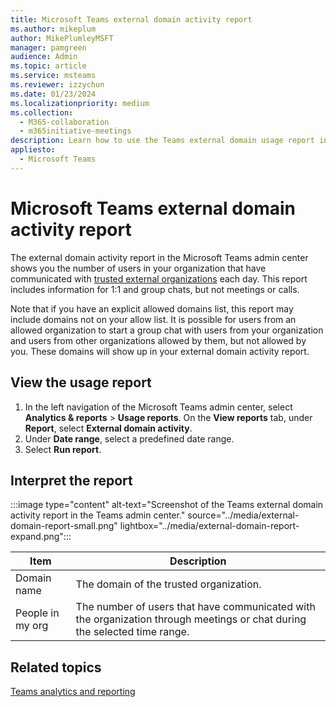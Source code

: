 ```yaml
---
title: Microsoft Teams external domain activity report
ms.author: mikeplum
author: MikePlumleyMSFT
manager: pamgreen
audience: Admin
ms.topic: article
ms.service: msteams
ms.reviewer: izzychun
ms.date: 01/23/2024
ms.localizationpriority: medium
ms.collection: 
  - M365-collaboration
  - m365initiative-meetings
description: Learn how to use the Teams external domain usage report in the Microsoft Teams admin center to get an overview of external domain activity in your organization.
appliesto: 
  - Microsoft Teams
---
```

# Microsoft Teams external domain activity report

The external domain activity report in the Microsoft Teams admin center shows you the number of users in your organization that have communicated with [trusted external organizations](/microsoftteams/trusted-organizations-external-meetings-chat?tabs=organization-settings#specify-trusted-microsoft-365-organizations) each day. This report includes information for 1:1 and group chats, but not meetings or calls.

Note that if you have an explicit allowed domains list, this report may include domains not on your allow list. It is possible for users from an allowed organization to start a group chat with users from your organization and users from other organizations allowed by them, but not allowed by you. These domains will show up in your external domain activity report.

## View the usage report

1. In the left navigation of the Microsoft Teams admin center, select **Analytics & reports** > **Usage reports**. On the **View reports** tab, under **Report**, select **External domain activity**.
1. Under **Date range**, select a predefined date range.
1. Select **Run report**.  

## Interpret the report

:::image type="content" alt-text="Screenshot of the Teams external domain activity report in the Teams admin center." source="../media/external-domain-report-small.png" lightbox="../media/external-domain-report-expand.png":::

|Item |Description  |
|--------|-------------|
|Domain name|The domain of the trusted organization.|
|People in my org|The number of users that have communicated with the organization through meetings or chat during the selected time range.|

## Related topics

[Teams analytics and reporting](teams-reporting-reference.md)
